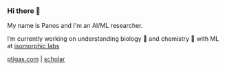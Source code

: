 ### Hi there 👋

My name is Panos and I'm an AI/ML researcher. 

I’m currently working on understanding biology 🧬 and chemistry 🧪 with ML at [isomorphic labs](https://www.isomorphiclabs.com/) 

[ptigas.com](https://ptigas.com) | [scholar](https://scholar.google.com/citations?hl=en&user=E9ITYW0AAAAJ&view_op=list_works&sortby=pubdate)

<!--
**ptigas/ptigas** is a ✨ _special_ ✨ repository because its `README.md` (this file) appears on your GitHub profile.

Here are some ideas to get you started:


- 🌱 I’m currently learning ...
- 👯 I’m looking to collaborate on ...
- 🤔 I’m looking for help with ...
- 💬 Ask me about ...
- 📫 How to reach me: ...
- 😄 Pronouns: ...
- ⚡ Fun fact: ...
-->
